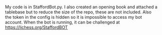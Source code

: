My code is in StaffordBot.py. I also created an opening book and attached a tablebase but to reduce the size of the repo, these are not included. Also the token in the config is hidden so it is impossible to access my bot account. When the bot is running, it can be challenged at https://lichess.org/StaffordBOT
